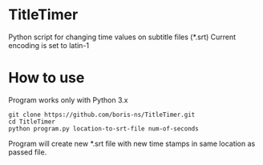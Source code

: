 # TitleTimer

Python script for changing time values on subtitle files (*.srt)
Current encoding is set to latin-1

# How to use

Program works only with Python 3.x

```
git clone https://github.com/boris-ns/TitleTimer.git
cd TitleTimer
python program.py location-to-srt-file num-of-seconds
```

Program will create new *.srt file with new time stamps in same location as passed file.

